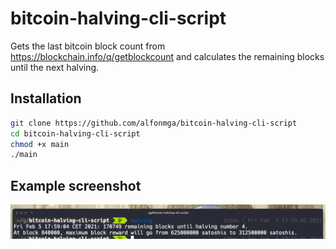 bitcoin-halving-cli-script
==========================
Gets the last bitcoin block count from https://blockchain.info/q/getblockcount and calculates the remaining blocks until the next halving.

Installation
------------
```sh
git clone https://github.com/alfonmga/bitcoin-halving-cli-script
cd bitcoin-halving-cli-script
chmod +x main
./main
```
Example screenshot
------------------
![cli preview](preview.png)
